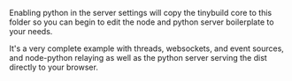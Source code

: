 Enabling python in the server settings will copy the tinybuild core to this folder so you can begin to edit the node and python server boilerplate to your needs. 

It's a very complete example with threads, websockets, and event sources, and node-python relaying as well as the python server serving the dist directly to your browser.